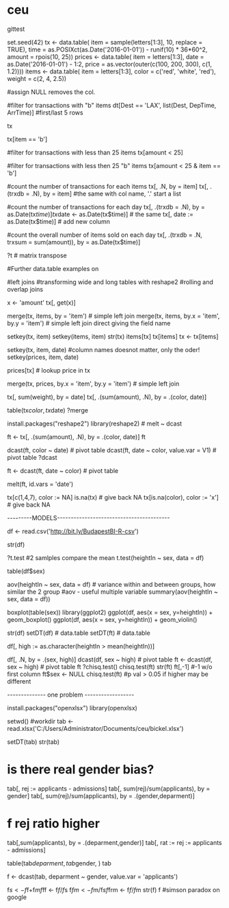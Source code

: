 # ceu
gittest


set.seed(42)
tx <- data.table(
  item   = sample(letters[1:3], 10, replace = TRUE),
  time   = as.POSIXct(as.Date('2016-01-01')) - runif(10) * 36*60^2,
  amount = rpois(10, 25))
prices <- data.table(
  item  = letters[1:3],
  date  = as.Date('2016-01-01') - 1:2,
  price = as.vector(outer(c(100, 200, 300), c(1, 1.2))))
items <- data.table(
  item   = letters[1:3],
  color  = c('red', 'white', 'red'),
  weight = c(2, 4, 2.5))

#assign NULL removes the col.

#filter for transactions with "b" items
dt[Dest == 'LAX', list(Dest, DepTime, ArrTime)]  #first/last 5 rows

tx

tx[item == 'b']

#filter for transactions with less than 25 items
tx[amount < 25]

#filter for transactions with less then 25 "b" items
tx[amount < 25 & item == 'b']

#count the number of transactions for each items
tx[, .N, by = item]
tx[, .(trxdb = .N), by = item] #the same with col name, '.' start a list

#count the number of transactions for each day
tx[, .(trxdb = .N), by = as.Date(tx$time)]
tx$date <- as.Date(tx$time)] # the same
tx[, date := as.Date(tx$time)] # add new column

#count the overall number of items sold on each day
tx[, .(trxdb = .N, trxsum = sum(amount)), by = as.Date(tx$time)] 

?t # matrix transpose

#Further data.table examples on

#left joins
#transforming wide and long tables with reshape2
#rolling and overlap joins

x <- 'amount'
tx[, get(x)]

merge(tx, items, by = 'item') # simple left join
merge(tx, items, by.x = 'item', by.y = 'item') # simple left join direct giving the field name

setkey(tx, item)
setkey(items, item)
str(tx)
items[tx]
tx[items]
tx <- tx[items]

setkey(tx, item, date)  #column names doesnot matter, only the oder!
setkey(prices, item, date)

prices[tx]  # lookup price in tx

merge(tx, prices, by.x = 'item', by.y = 'item') # simple left join

tx[, sum(weight), by = date]
tx[, .(sum(amount), .N), by = .(color, date)]

table(tx$color, tx$date)
?merge

install.packages("reshape2")
library(reshape2) # melt ~ dcast

ft <- tx[, .(sum(amount), .N), by = .(color, date)]
ft

dcast(ft, color ~ date) # pivot table
dcast(ft, date ~ color, value.var = V1) # pivot table
?dcast

ft <- dcast(ft, date ~ color) # pivot table

melt(ft, id.vars = 'date')

tx[c(1,4,7), color := NA]
is.na(tx) # give back NA 
tx[is.na(color), color := 'x'] # give back NA 



---------MODELS-----------------------------------------

df <- read.csv('http://bit.ly/BudapestBI-R-csv')

str(df)

?t.test #2 samlples compare the mean
t.test(heightIn ~ sex, data = df)

table(df$sex)

aov(heightIn ~ sex, data = df) # variance within and between groups, how similar the 2 group 
#aov - useful multiple variable
summary(aov(heightIn ~ sex, data = df))

boxplot(table(sex))
library(ggplot2)
ggplot(df, aes(x = sex, y=heightIn)) + geom_boxplot()
ggplot(df, aes(x = sex, y=heightIn)) + geom_violin()

str(df)
setDT(df) # data.table
setDT(ft) # data.table


df[, high := as.character(heightIn > mean(heightIn))] 

df[, .N, by = .(sex, high)]
dcast(df, sex ~ high) # pivot table
ft <- dcast(df, sex ~ high) # pivot table
ft
?chisq.test()
chisq.test(ft)
str(ft)
ft[,-1] #-1 w/o first column
ft$sex <- NULL
chisq.test(ft)  #p val > 0.05 if higher may be different



-------------- one problem  ------------------

install.packages("openxlsx")
library(openxlsx)

setwd() #workdir
tab <- read.xlsx('C:/Users/Administrator/Documents/ceu/bickel.xlsx')

setDT(tab)
str(tab)
# is there real gender bias?

tab[, rej := applicants - admissions]
tab[, sum(rej)/sum(applicants), by = gender]
tab[, sum(rej)/sum(applicants), by = .(gender,deparment)]
# f rej ratio higher

tab[,sum(applicants), by = .(deparment,gender)]
tab[, rat := rej := applicants - admissions]

table(tab$deparment,tab$gender, )
tab


f <- dcast(tab, deparment ~ gender, value.var = 'applicants')

f$s <- f$f+f$m
f$ff <- f$f/f$s
f$fm <- f$m/f$s
f$frm <- f$f/f$m
str(f)
f
#simson paradox on google
